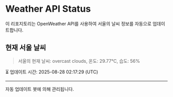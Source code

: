 
# Weather API Status

이 리포지토리는 OpenWeather API를 사용하여 서울의 날씨 정보를 자동으로 업데이트합니다.

## 현재 서울 날씨
> 서울의 현재 날씨: overcast clouds, 온도: 29.77°C, 습도: 56%

⏳ 업데이트 시간: 2025-08-28 02:17:29 (UTC)

---
자동 업데이트 봇에 의해 관리됩니다.
